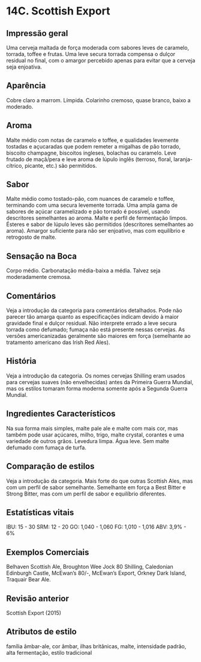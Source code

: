 # 14C. Scottish Export

## Impressão geral

Uma cerveja maltada de força moderada com sabores leves de caramelo, torrada, toffee e frutas. Uma leve secura torrada compensa o dulçor residual no final, com o amargor percebido apenas para evitar que a cerveja seja enjoativa.

## Aparência

Cobre claro a marrom. Límpida. Colarinho cremoso, quase branco, baixo a moderado.

## Aroma

Malte médio com notas de caramelo e toffee, e qualidades levemente tostadas e açucaradas que podem remeter a migalhas de pão torrado, biscoito champagne, biscoitos ingleses, bolachas ou caramelo. Leve frutado de maçã/pera e leve aroma de lúpulo inglês (terroso, floral, laranja-cítrico, picante, etc.) são permitidos.

## Sabor

Malte médio como tostado-pão, com nuances de caramelo e toffee, terminando com uma secura levemente torrada. Uma ampla gama de sabores de açúcar caramelizado e pão torrado é possível, usando descritores semelhantes ao aroma. Malte e perfil de fermentação limpos. Ésteres e sabor de lúpulo leves são permitidos (descritores semelhantes ao aroma). Amargor suficiente para não ser enjoativo, mas com equilíbrio e retrogosto de malte.

## Sensação na Boca

Corpo médio. Carbonatação média-baixa a média. Talvez seja moderadamente cremosa.

## Comentários

Veja a introdução da categoria para comentários detalhados. Pode não parecer tão amarga quanto as especificações indicam devido à maior gravidade final e dulçor residual. Não interprete errado a leve secura torrada como defumado; fumaça não está presente nessas cervejas. As versões americanizadas geralmente são maiores em força (semelhante ao tratamento americano das Irish Red Ales).

## História

Veja a introdução da categoria. Os nomes cervejas Shilling eram usados ​​para cervejas suaves (não envelhecidas) antes da Primeira Guerra Mundial, mas os estilos tomaram forma moderna somente após a Segunda Guerra Mundial.

## Ingredientes Característicos

Na sua forma mais simples, malte pale ale e malte com mais cor, mas também pode usar açúcares, milho, trigo, malte crystal, corantes e uma variedade de outros grãos. Levedura limpa. Água leve. Sem malte defumado com fumaça de turfa.

## Comparação de estilos

Veja a introdução da categoria. Mais forte do que outras Scottish Ales, mas com um perfil de sabor semelhante. Semelhante em força a Best Bitter e Strong Bitter, mas com um perfil de sabor e equilíbrio diferentes.

## Estatísticas vitais

IBU: 15 - 30
SRM: 12 - 20
GO: 1,040 - 1,060
FG: 1,010 - 1,016
ABV: 3,9% - 6%

## Exemplos Comerciais

Belhaven Scottish Ale, Broughton Wee Jock 80 Shilling, Caledonian Edinburgh Castle, McEwan’s 80/-, McEwan’s Export, Orkney Dark Island, Traquair Bear Ale.

## Revisão anterior

Scottish Export (2015)

## Atributos de estilo

família âmbar-ale, cor âmbar, ilhas britânicas, malte, intensidade padrão, alta fermentação, estilo tradicional